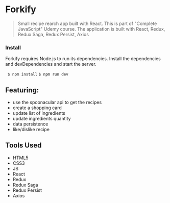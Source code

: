 # Forkify
> Small recipe rearch app built with React. This is part of "Complete JavaScript" Udemy course. The application is built with React, Redux, Redux Saga, Redux Persist, Axios

### Install
Forkify requires Node.js to run its dependencies.
Install the dependencies and devDependencies and start the server.

` $ npm install`
` $ npm run dev `

## Featuring:
* use the spoonacular api to get the recipes
* create a shopping card
* update list of ingredients
* update ingredients quantity
* data persistence
* like/dislike recipe

## Tools Used
* HTML5
* CSS3
* JS
* React
* Redux
* Redux Saga
* Redux Persist
* Axios
